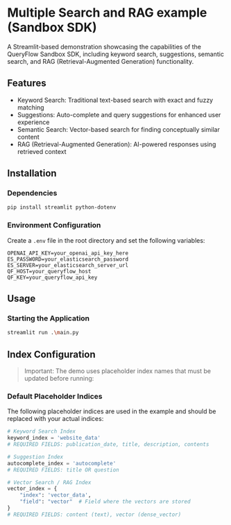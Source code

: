 # Multiple Search and RAG example (Sandbox SDK)

A Streamlit-based demonstration showcasing the capabilities of the QueryFlow Sandbox SDK, including keyword search, suggestions, semantic search, and RAG (Retrieval-Augmented Generation) functionality.

## Features
- Keyword Search: Traditional text-based search with exact and fuzzy matching
- Suggestions: Auto-complete and query suggestions for enhanced user experience
- Semantic Search: Vector-based search for finding conceptually similar content
- RAG (Retrieval-Augmented Generation): AI-powered responses using retrieved context

## Installation

### Dependencies

```bash
pip install streamlit python-dotenv
```

### Environment Configuration

Create a `.env` file in the root directory and set the following variables:

```env
OPENAI_API_KEY=your_openai_api_key_here
ES_PASSWORD=your_elasticsearch_password
ES_SERVER=your_elasticsearch_server_url
QF_HOST=your_queryflow_host
QF_KEY=your_queryflow_api_key
```

## Usage

### Starting the Application

```bash
streamlit run .\main.py
```

## Index Configuration

> Important: The demo uses placeholder index names that must be updated before running:

### Default Placeholder Indices
The following placeholder indices are used in the example and should be replaced with your actual indices:

```python
# Keyword Search Index
keyword_index = 'website_data'
# REQUIRED FIELDS: publication_date, title, description, contents

# Suggestion Index  
autocomplete_index = 'autocomplete'
# REQUIRED FIELDS: title OR question

# Vector Search / RAG Index 
vector_index = {
    "index": 'vector_data',
    "field": "vector"  # Field where the vectors are stored
}
# REQUIRED FIELDS: content (text), vector (dense_vector)
```